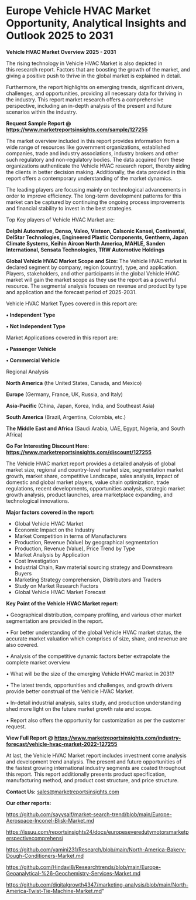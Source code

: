 # Europe Vehicle HVAC Market Opportunity, Analytical Insights and Outlook 2025 to 2031

<Strong> Vehicle HVAC Market Overview 2025 - 2031</strong>

The rising technology in Vehicle HVAC Market is also depicted in this research report. Factors that are boosting the growth of the market, and giving a positive push to thrive in the global market is explained in detail.

Furthermore, the report highlights on emerging trends, significant drivers, challenges, and opportunities, providing all necessary data for thriving in the industry. This report market research offers a comprehensive perspective, including an in-depth analysis of the present and future scenarios within the industry.

<strong>Request Sample Report @ <a href=https://www.marketreportsinsights.com/sample/127255>https://www.marketreportsinsights.com/sample/127255</a></strong>

The market overview included in this report provides information from a wide range of resources like government organizations, established companies, trade and industry associations, industry brokers and other such regulatory and non-regulatory bodies. The data acquired from these organizations authenticate the Vehicle HVAC research report, thereby aiding the clients in better decision making. Additionally, the data provided in this report offers a contemporary understanding of the market dynamics.

The leading players are focusing mainly on technological advancements in order to improve efficiency. The long-term development patterns for this market can be captured by continuing the ongoing process improvements and financial stability to invest in the best strategies.

Top Key players of Vehicle HVAC Market are:

<strong>Delphi Automotive, Denso, Valeo, Visteon, Calsonic Kansei, Continental, DelStar Technologies, Engineered Plastic Components, Gentherm, Japan Climate Systems, Keihin Aircon North America, MAHLE, Sanden International, Sensata Technologies, TRW Automotive Holdings</strong>

<strong><b>Global Vehicle HVAC Market Scope and Size:</b></strong>
The Vehicle HVAC market is declared segment by company, region (country), type, and application. Players, stakeholders, and other participants in the global Vehicle HVAC market will gain the market scope as they use the report as a powerful resource. The segmental analysis focuses on revenue and product by type and application and the forecast period of 2025-2031.

Vehicle HVAC Market Types covered in this report are:

<strong>• Independent Type

• Not Independent Type</strong>

Market Applications covered in this report are:

<strong>• Passenger Vehicle

• Commercial Vehicle</strong> 

Regional Analysis

<strong>North America</strong> (the United States, Canada, and Mexico)

<strong>Europe</strong> (Germany, France, UK, Russia, and Italy)

<strong>Asia-Pacific</strong> (China, Japan, Korea, India, and Southeast Asia)

<strong>South America</strong> (Brazil, Argentina, Colombia, etc.)

<strong>The Middle East and Africa</strong> (Saudi Arabia, UAE, Egypt, Nigeria, and South Africa)

<strong>Go For Interesting Discount Here: <a href=https://www.marketreportsinsights.com/discount/127255>https://www.marketreportsinsights.com/discount/127255</a></strong>

The Vehicle HVAC market report provides a detailed analysis of global market size, regional and country-level market size, segmentation market growth, market share, competitive Landscape, sales analysis, impact of domestic and global market players, value chain optimization, trade regulations, recent developments, opportunities analysis, strategic market growth analysis, product launches, area marketplace expanding, and technological innovations.

<strong><b>Major factors covered in the report:</b></strong>
<ul>
  <li>Global Vehicle HVAC Market </li>
  <li>Economic Impact on the Industry</li>
  <li>Market Competition in terms of Manufacturers</li>
  <li>Production, Revenue (Value) by geographical segmentation</li>
  <li>Production, Revenue (Value), Price Trend by Type</li>
  <li>Market Analysis by Application</li>
  <li>Cost Investigation</li>
  <li>Industrial Chain, Raw material sourcing strategy and Downstream Buyers</li>
  <li>Marketing Strategy comprehension, Distributors and Traders</li>
  <li>Study on Market Research Factors</li>
  <li>Global Vehicle HVAC Market Forecast</li>
</ul>

<strong><b>Key Point of the Vehicle HVAC Market report:</b></strong>

• Geographical distribution, company profiling, and various other market segmentation are provided in the report.

• For better understanding of the global Vehicle HVAC market status, the accurate market valuation which comprises of size, share, and revenue are also covered.

• Analysis of the competitive dynamic factors better extrapolate the complete market overview

• What will be the size of the emerging Vehicle HVAC market in 2031?

• The latest trends, opportunities and challenges, and growth drivers provide better construal of the Vehicle HVAC Market.

• In-detail industrial analysis, sales study, and production understanding shed more light on the future market growth rate and scope.

• Report also offers the opportunity for customization as per the customer request.

<strong><b>View Full Report @ <a href=https://www.marketreportsinsights.com/industry-forecast/vehicle-hvac-market-2022-127255>https://www.marketreportsinsights.com/industry-forecast/vehicle-hvac-market-2022-127255</a></b></strong>


At last, the Vehicle HVAC Market report includes investment come analysis and development trend analysis. The present and future opportunities of the fastest growing international industry segments are coated throughout this report. This report additionally presents product specification, manufacturing method, and product cost structure, and price structure.

<strong>Contact Us:</strong>
sales@marketreportsinsights.com

<strong>Our other reports:</strong>

<a href=https://github.com/sayysaif/market-search-trend/blob/main/Europe-Aerospace-Inconel-Blisk-Market.md>https://github.com/sayysaif/market-search-trend/blob/main/Europe-Aerospace-Inconel-Blisk-Market.md</a>

<a href=https://issuu.com/reportsinsights24/docs/europeseveredutymotorsmarketperspectivecomprehensi>https://issuu.com/reportsinsights24/docs/europeseveredutymotorsmarketperspectivecomprehensi</a>

<a href=https://github.com/yamini231/Research/blob/main/North-America-Bakery-Dough-Conditioners-Market.md>https://github.com/yamini231/Research/blob/main/North-America-Bakery-Dough-Conditioners-Market.md</a>

<a href=https://github.com/Hindavi8/Researchtrends/blob/main/Europe-Geoanalytical-%26-Geochemistry-Services-Market.md>https://github.com/Hindavi8/Researchtrends/blob/main/Europe-Geoanalytical-%26-Geochemistry-Services-Market.md</a>

<a href=https://github.com/digitalgrowth4347/marketing-analysis/blob/main/North-America-Twist-Tie-Machine-Market.md>https://github.com/digitalgrowth4347/marketing-analysis/blob/main/North-America-Twist-Tie-Machine-Market.md</a>"

